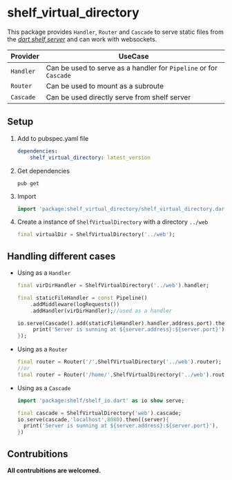 # shelf_virtual_directory

This package provides `Handler`, `Router` and `Cascade` to serve static files from the [*dart shelf server*](https://pub.dev/packages/shelf) and can work with websockets.

| Provider  | UseCase                                                           |
| --------- | ----------------------------------------------------------------- |
| `Handler` | Can be used to serve as a handler for `Pipeline` or for `Cascade` |
| `Router`  | Can be used to mount as a subroute                                |
| `Cascade` | Can be used directly serve from shelf server                      |


## Setup


1) Add to pubspec.yaml file

    ```yaml
    dependencies:
        shelf_virtual_directory: latest_version
    ```
2) Get dependencies
   
    ```
    pub get
    ```
3) Import

   ```dart
   import 'package:shelf_virtual_directory/shelf_virtual_directory.dart';
   ``` 
4) Create a instance of `ShelfVirtualDirectory` with a directory `../web`

   ```dart
   final virtualDir = ShelfVirtualDirectory('../web');
   ```


## Handling different cases

- Using as a `Handler`

    ```dart
    final virDirHandler = ShelfVirtualDirectory('../web').handler;

    final staticFileHandler = const Pipeline()
        .addMiddleware(logRequests())
        .addHandler(virDirHandler);//used as a handler

    io.serve(Cascade().add(staticFileHandler).handler,address,port).then((server){
         print('Server is sunning at ${server.address}:${server.port}'),
    });
    ```

- Using as a `Router`

    ```dart
    final router = Router('/',ShelfVirtualDirectory('../web').router); // localhost:8080/
    //or
    final router = Router('/home/',ShelfVirtualDirectory('../web').router); //localhost:8080/home/
    ```

- Using as a `Cascade`

    ```dart
    import 'package:shelf/shelf_io.dart' as io show serve;
  
    final cascade = ShelfVirtualDirectory('web').cascade;
    io.serve(cascade,'localhost',8080).then((server){
      print('Server is sunning at ${server.address}:${server.port}'),
    })
    ```


Contrubitions
---
**All contrubitions are welcomed.**
